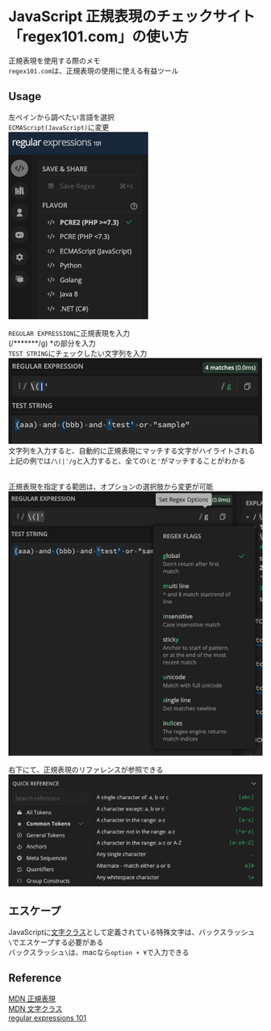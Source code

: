 # JavaScript 正規表現のチェックサイト「regex101.com」の使い方

正規表現を使用する際のメモ<br>
`regex101.com`は、正規表現の使用に使える有益ツール

## Usage
左ペインから調べたい言語を選択<br>
`ECMAScript(JavaScript)`に変更<br>
![101](img/101_pane.png)

`REGULAR EXPRESSION`に正規表現を入力<br>
(/*******/g) *の部分を入力<br>
`TEST STRING`にチェックしたい文字列を入力<br>
![101](img/101_test_string.png)<br>
文字列を入力すると、自動的に正規表現にマッチする文字がハイライトされる<br>
上記の例では`/\(|'/g`と入力すると、全ての`(`と`'`がマッチすることがわかる<br>
<br>

正規表現を指定する範囲は、オプションの選択肢から変更が可能<br>
![101](img/101_options.png)<br>

右下にて、正規表現のリファレンスが参照できる<br>
![101](img/101_reference.png)<br>

## エスケープ
JavaScriptに[文字クラス](https://developer.mozilla.org/ja/docs/Web/JavaScript/Guide/Regular_Expressions/Character_Classes)として定義されている特殊文字は、バックスラッシュ`\`でエスケープする必要がある<br>
バックスラッシュ`\`は、macなら`option + ¥`で入力できる

## Reference
[MDN 正規表現](https://developer.mozilla.org/ja/docs/Web/JavaScript/Guide/Regular_Expressions)<br>
[MDN 文字クラス](https://developer.mozilla.org/ja/docs/Web/JavaScript/Guide/Regular_Expressions/Character_Classes)<br>
[regular expressions 101](https://regex101.com/)<br>
